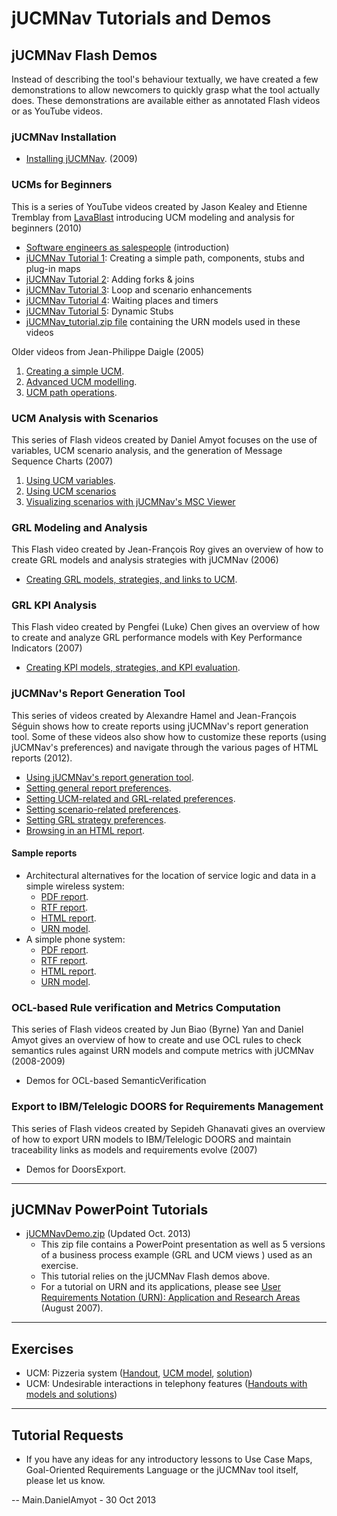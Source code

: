 # jUCMNav Tutorials and Demos

<span class="twiki-macro TOC"></span>

## jUCMNav Flash Demos

Instead of describing the tool's behaviour textually, we have created a
few demonstrations to allow newcomers to quickly grasp what the tool
actually does. These demonstrations are available either as annotated
Flash videos or as YouTube videos.

### jUCMNav Installation

  - [Installing jUCMNav](InstallationDemo). (2009)

### UCMs for Beginners

This is a series of YouTube videos created by Jason Kealey and Etienne
Tremblay from [LavaBlast](http://www.lavablast.com/) introducing UCM
modeling and analysis for beginners (2010)

  - [Software engineers as
    salespeople](https://www.youtube.com/watch?v=EtGf7khxSH8&list=PLd18Pr2-TgV_GYtQeKqvJ1tm4weFJHkYU&index=2)
    (introduction)
  - [jUCMNav
    Tutorial 1](https://www.youtube.com/watch?v=kuXvxmcfzh8&list=PLd18Pr2-TgV_GYtQeKqvJ1tm4weFJHkYU&index=2):
    Creating a simple path, components, stubs and plug-in maps
  - [jUCMNav
    Tutorial 2](https://www.youtube.com/watch?v=LeDUx4TWyss&list=PLd18Pr2-TgV_GYtQeKqvJ1tm4weFJHkYU&index=3):
    Adding forks & joins
  - [jUCMNav
    Tutorial 3](https://www.youtube.com/watch?v=hvNbLK_a7I4&list=PLd18Pr2-TgV_GYtQeKqvJ1tm4weFJHkYU&index=4):
    Loop and scenario enhancements
  - [jUCMNav
    Tutorial 4](https://www.youtube.com/watch?v=9sUiym0SMT0&list=PLd18Pr2-TgV_GYtQeKqvJ1tm4weFJHkYU&index=5):
    Waiting places and timers
  - [jUCMNav
    Tutorial 5](https://www.youtube.com/watch?v=KA9eSqDj4Xc&list=PLd18Pr2-TgV_GYtQeKqvJ1tm4weFJHkYU&index=6):
    Dynamic Stubs
  - [jUCMNav_tutorial.zip file](att/jUCMNav_tutorial.zip)
    containing the URN models used in these videos

Older videos from Jean-Philippe Daigle (2005)
 1. [Creating a simple
UCM](MilestoneSixDemo1).
 1. [Advanced UCM modelling](MilestoneSixDemo2).
 1. [UCM path operations](MilestoneSixDemo3).

### UCM Analysis with Scenarios

This series of Flash videos created by Daniel Amyot focuses on the use
of variables, UCM scenario analysis, and the generation of Message
Sequence Charts (2007) 
1. [Using UCM variables](UcmVariableDemo). 
1. [Using UCM scenarios](UcmScenarioDemo) 
1. [Visualizing scenarios with
jUCMNav's MSC Viewer](MscViewerDemo)

### GRL Modeling and Analysis

This Flash video created by Jean-François Roy gives an overview of how
to create GRL models and analysis strategies with jUCMNav (2006)

  - [Creating GRL models, strategies, and links to UCM](GrlDemo1).

### GRL KPI Analysis

This Flash video created by Pengfei (Luke) Chen gives an overview of how
to create and analyze GRL performance models with Key Performance
Indicators (2007)

  - [Creating KPI models, strategies, and KPI evaluation](KPIDemo).

### jUCMNav's Report Generation Tool

This series of videos created by Alexandre Hamel and Jean-François
Séguin shows how to create reports using jUCMNav's report generation
tool. Some of these videos also show how to customize these reports
(using jUCMNav's preferences) and navigate through the various pages of
HTML reports (2012).

  - [Using jUCMNav's report generation
    tool](UsingJUCMNavSReportGenerationTool).
  - [Setting general report
    preferences](SettingGeneralReportPreferences).
  - [Setting UCM-related and GRL-related
    preferences](SettingUCMandGRLPreferences).
  - [Setting scenario-related preferences](SettingScenarioPreferences).
  - [Setting GRL strategy preferences](GRLStrategyPreferences).
  - [Browsing in an HTML report](BrowsingHTMLReports).

#### Sample reports

  - Architectural alternatives for the location of service logic and
    data in a simple wireless system:
      - [PDF report](att/WirelessIN-Integrated.pdf).
      - [RTF report](att/WirelessIN-Integrated.rtf).
      - [HTML report](att/WirelessIN.zip).
      - [URN model](att/WirelessIN-Integrated.jucm).
  - A simple phone system:
      - [PDF report](att/SimplePhoneSystem-WithFI.pdf).
      - [RTF report](att/SimplePhoneSystem-WithFI.rtf).
      - [HTML report](att/SimplePhoneSystem-WithFI.zip).
      - [URN model](att/SimplePhoneSystem-WithFI.jucm).

### OCL-based Rule verification and Metrics Computation

This series of Flash videos created by Jun Biao (Byrne) Yan and Daniel
Amyot gives an overview of how to create and use OCL rules to check
semantics rules against URN models and compute metrics with jUCMNav
(2008-2009)

  - Demos for OCL-based SemanticVerification

### Export to IBM/Telelogic DOORS for Requirements Management

This series of Flash videos created by Sepideh Ghanavati gives an
overview of how to export URN models to IBM/Telelogic DOORS and maintain
traceability links as models and requirements evolve (2007)

  - Demos for DoorsExport.

-----

## jUCMNav PowerPoint Tutorials

  - [jUCMNavDemo.zip](att/jUCMNavDemo.zip) (Updated Oct. 2013)
    <span class="twiki-macro N"></span>
      - This zip file contains a PowerPoint presentation as well as 5
        versions of a business process example (GRL and UCM views ) used
        as an exercise.
      - This tutorial relies on the jUCMNav Flash demos above.
      - For a tutorial on URN and its applications, please see [User
        Requirements Notation (URN): Application and Research
        Areas](http://www.cs.toronto.edu/pub/eric/O/Amyot07visit-URN/URN-UofT-2007.ppt)
        (August 2007).

-----

## Exercises

  - UCM: Pizzeria system ([Handout](att/ExerciseUCM-Pizza.pdf),
    [UCM model](att/Pizza.jucm),
    [solution](att/PizzaSolution.jucm))
  - UCM: Undesirable interactions in telephony features ([Handouts with
    models and solutions](att/FI-UCM.zip))
    <span class="twiki-macro N"></span>

-----

## Tutorial Requests

  - If you have any ideas for any introductory lessons to Use Case Maps,
    Goal-Oriented Requirements Language or the jUCMNav tool itself,
    please let us know.

\-- Main.DanielAmyot - 30 Oct 2013
